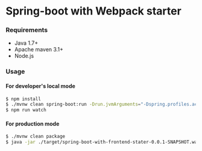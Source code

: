 # Spring-boot with Webpack starter

### Requirements

* Java 1.7+
* Apache maven 3.1+
* Node.js

### Usage
#### For developer's local mode

```sh
$ npm install
$ ./mvnw clean spring-boot:run -Drun.jvmArguments="-Dspring.profiles.active=local" &
$ npm run watch
```

#### For production mode

```sh
$ ./mvnw clean package
$ java -jar ./target/spring-boot-with-frontend-stater-0.0.1-SNAPSHOT.war
```
